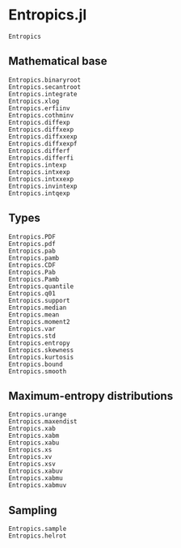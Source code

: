 # Entropics.jl

```@docs
Entropics
```

## Mathematical base

```@docs
Entropics.binaryroot
Entropics.secantroot
Entropics.integrate
Entropics.xlog
Entropics.erfiinv
Entropics.cothminv
Entropics.diffexp
Entropics.diffxexp
Entropics.diffxxexp
Entropics.diffxexpf
Entropics.differf
Entropics.differfi
Entropics.intexp
Entropics.intxexp
Entropics.intxxexp
Entropics.invintexp
Entropics.intqexp
```

## Types

```@docs
Entropics.PDF
Entropics.pdf
Entropics.pab
Entropics.pamb
Entropics.CDF
Entropics.Pab
Entropics.Pamb
Entropics.quantile
Entropics.q01
Entropics.support
Entropics.median
Entropics.mean
Entropics.moment2
Entropics.var
Entropics.std
Entropics.entropy
Entropics.skewness
Entropics.kurtosis
Entropics.bound
Entropics.smooth
```

## Maximum-entropy distributions

```@docs
Entropics.urange
Entropics.maxendist
Entropics.xab
Entropics.xabm
Entropics.xabu
Entropics.xs
Entropics.xv
Entropics.xsv
Entropics.xabuv
Entropics.xabmu
Entropics.xabmuv
```

## Sampling

```@docs
Entropics.sample
Entropics.helrot
```
